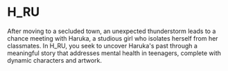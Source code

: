 # H_RU

After moving to a secluded town, an unexpected thunderstorm leads to a chance meeting with Haruka, a studious girl who isolates herself from her classmates. In H_RU, you seek to uncover Haruka's past through a meaningful story that addresses mental health in teenagers, complete with dynamic characters and artwork.